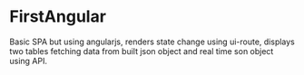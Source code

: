 # FirstAngular
Basic SPA but using angularjs, renders state change using ui-route, displays two tables fetching data from built json object and real time son object using API. 
